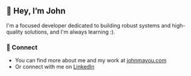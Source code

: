 ## 👋 Hey, I’m John

I'm a focused developer dedicated to building robust systems and high-quality solutions, and I'm always learning :).

### 🔗 Connect
- You can find more about me and my work at [johnmayou.com](https://johnmayou.com)
- Or connect with me on [LinkedIn](https://www.linkedin.com/in/johnmayou)
